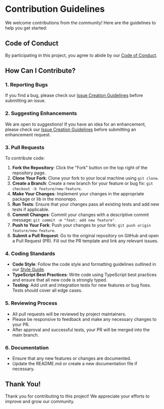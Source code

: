 # Contribution Guidelines

We welcome contributions from the community! Here are the guidelines to help you get started:

## Code of Conduct

By participating in this project, you agree to abide by our [Code of Conduct](CODE_OF_CONDUCT.md).

## How Can I Contribute?

### 1. Reporting Bugs

If you find a bug, please check our [Issue Creation Guidelines](ISSUE_TEMPLATE.md) before submitting an issue.

### 2. Suggesting Enhancements

We are open to suggestions! If you have an idea for an enhancement, please check our [Issue Creation Guidelines](ISSUE_TEMPLATE.md) before submitting an enhancement request.

### 3. Pull Requests

To contribute code:

1. **Fork the Repository**: Click the "Fork" button on the top right of the repository page.
2. **Clone Your Fork**: Clone your fork to your local machine using `git clone`.
3. **Create a Branch**: Create a new branch for your feature or bug fix: `git checkout -b feature/new-feature`.
4. **Make Your Changes**: Implement your changes in the appropriate package or lib in the monorepo.
5. **Run Tests**: Ensure that your changes pass all existing tests and add new tests if applicable.
6. **Commit Changes**: Commit your changes with a descriptive commit message: `git commit -m "feat: add new feature"`.
7. **Push to Your Fork**: Push your changes to your fork: `git push origin feature/new-feature`.
8. **Submit a Pull Request**: Go to the original repository on GitHub and open a Pull Request (PR). Fill out the PR template and link any relevant issues.

### 4. Coding Standards

- **Code Style**: Follow the code style and formatting guidelines outlined in our [Style Guide](STYLE_GUIDE.md).
- **TypeScript Best Practices**: Write code using TypeScript best practices and ensure that all new code is strongly typed.
- **Testing**: Add unit and integration tests for new features or bug fixes. Tests should cover all edge cases.

### 5. Reviewing Process

- All pull requests will be reviewed by project maintainers. 
- Please be responsive to feedback and make any necessary changes to your PR.
- After approval and successful tests, your PR will be merged into the main branch.

### 6. Documentation

- Ensure that any new features or changes are documented. 
- Update the README.md or create a new documentation file if necessary.

## Thank You!

Thank you for contributing to this project! We appreciate your efforts to improve and grow our community.

